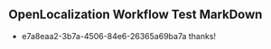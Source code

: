 ## OpenLocalization Workflow Test MarkDown
* e7a8eaa2-3b7a-4506-84e6-26365a69ba7a thanks!

<!--HONumber=Aug16_HO4-->


